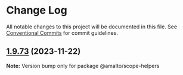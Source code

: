 # Change Log

All notable changes to this project will be documented in this file.
See [Conventional Commits](https://conventionalcommits.org) for commit guidelines.

## [1.9.73](https://github.com/amalto/platform6-ui-components/compare/@amalto/scope-helpers@1.9.72...@amalto/scope-helpers@1.9.73) (2023-11-22)

**Note:** Version bump only for package @amalto/scope-helpers
